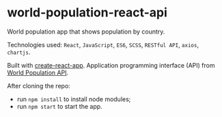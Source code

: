 
# world-population-react-api
World population app that shows population by country.

Technologies used: `React`, `JavaScript`, `ES6`, `SCSS`, `RESTful API`, `axios`, `chartjs`.		

Built with [create-react-app](https://github.com/facebook/create-react-app). Application programming interface (API) from [World Population API](http://api.population.io/).

After cloning the repo:
- run `npm install` to install node modules;
- run `npm start` to start the app.
